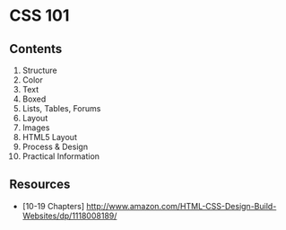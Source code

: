 # CSS 101

## Contents

1. Structure
2. Color
3. Text
4. Boxed
5. Lists, Tables, Forums
6. Layout
7. Images
8. HTML5 Layout
9. Process & Design
10. Practical Information

## Resources

* [10-19 Chapters] http://www.amazon.com/HTML-CSS-Design-Build-Websites/dp/1118008189/ 

